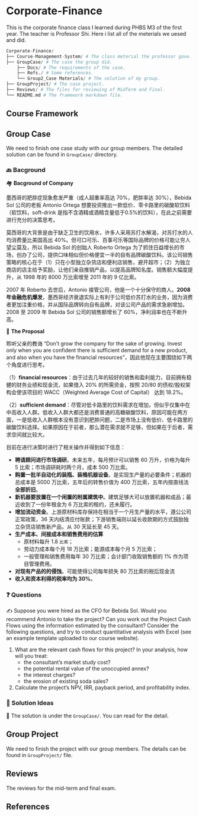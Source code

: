 # Corporate-Finance
This is the corporate finance class I learned during PHBS M3 of the first year. The teacher is Professor Shi. Here i list all of the meterials we uesed and did.

```py
Corporate-Finance/
├── Course-Management-System/ # The class meterial the professor gave.
├── GroupCase/ # The case the group did.
    ├── Docs/ # The requirements of the case.
    ├── Refs./ # Some references.
    └── Group2_Case Materials/ # The solution of my group.
├── GroupProject/ # The case project.
├── Reviews/ # The files for reviewing of MidTerm and Final.
└── README.md # The framework markdown file.
```



## Course Framework



## Group Case

We need to finish one case study with our group members. The detailed solution can be found in `GroupCase/` directory.

### :back: Bacground

:houses:  **Bacground of Company**

墨西哥的肥胖症现象愈发严重（成人超重率高达 70%，肥胖率达 30%），Bebida Sol 公司的老板 Antonio Ortega 想要投资推出一款低价、零卡路里的碳酸软饮料（软饮料，soft-drink 是指不含酒精或酒精含量低于0.5%的饮料），在此之前需要进行充分的决策思考。

莫西哥的大背景是由于缺乏卫生的饮用水，许多人采用苏打水解渴，对苏打水的人均消费量比美国高出 40%。但可口可乐、百事可乐等国际品牌的价格可能让穷人望尘莫及，所以 Bebida Sol 的创始人 Roberto Ortega 为了抓住日益增长的市场，创办了公司，提供口味相似但价格便宜一半的自有品牌碳酸饮料。该公司销售策略的核心在于（1）只在小型独立杂货店和便利店销售，避开超市；（2）为独立商店的店主给予奖励，让他们亲自推销产品，以提高品牌知名度。销售额大幅度提升，从 1998 年的 8000 万比索增至 2011 年的 9 亿比索。

2007 年 Roberto 去世后，Antonio 接管公司，他是一个十分保守的商人。**2008 年金融危机爆发**，墨西哥经济衰退实际上有利于公司低价苏打水的业务，因为消费者更加注重价格，并从国际品牌转向自有品牌，对该公司产品的需求急剧增加。2008 至 2009 年 Bebida Sol 公司的销售额增长了 60%，净利润率也在不断升高。

:lock_with_ink_pen: **The Proposal**

聆听父亲的教诲 “Don’t grow the company for the sake of growing. Invest only when you are confident there is sufficient demand for a new product, and also when you have the financial resources”，因此他现在主要围绕如下两个角度进行思考。

（1）**financial resources**：由于过去几年的较好的销售和盈利能力，目前拥有稳健的财务业绩和现金流，如果借入 20% 的所需资金，按照 20/80 的债权/股权架构会使该项目的 WACC（Weighted Average Cost of Capital） 达到 18.2%。

（2）**sufficient demand**：尽管对低卡路里的饮料需求在增加，但似乎仅集中在中高收入人群。低收入人群大都还是消费普通的高糖碳酸饮料，原因可能在两方面，一是低收入人群根本没有意识到肥胖问题，二是市场上没有低价、低卡路里的碳酸饮料选择。如果原因在于前者，那么潜在需求就不足够，但如果在于后者，需求空间就比较大。

目前在进行决策时进行了相关操作并得到如下信息：

- **聘请顾问进行市场调研**。未来五年，每月预计可以销售 60 万升，价格为每升 5 比索；市场调研耗时两个月，成本 500 万比索。
- **购置一批半自动化的装瓶、装桶机器设备**。是实现生产量的必要条件；机器的总成本是 5000 万比索，五年后的转售价值为 400 万比索，五年内按直线法**全部折旧**。
- **新机器要放置在一个闲置的附属建筑中**。建筑足够大可以放置机器和成品；最近收到了一份年租金为 6 万比索的租约，还未履行。
- **增加流动资金**。上游原材料库存保持在相当于一个月生产量的水平，遵公公司正常政策，36 天内结清应付账款；下游销售端则以延长收款期的方式鼓励独立杂货店销售新产品，从 30 天延长至 45 天。
- **生产成本、间接成本和销售费用的估算**
  - 原材料每升 1.8 `比索`；
  - 劳动力成本每个月 18 万比索；能源成本每个月 5 万比索；
  - 一般管理和销售费用每年 30 万比索；会计部门收取销售额的 1% 作为项目管理费用。
- **对现有产品的的侵蚀**。可能使得公司每年损失 80 万比索的税后现金流
- **收入和资本利得的税率均为 30%**。

### :question: Questions

:writing_hand: Suppose you were hired as the CFO for Bebida Sol. Would you recommend Antonio to take the project? Can you work out the Project Cash Flows using the information estimated by the consultant? Consider the following questions, and try to conduct quantitative analysis with Excel (see an example template uploaded to our course website).

1. What are the relevant cash flows for this project? In your analysis, how will you treat:
   - the consultant’s market study cost?
   - the potential rental value of the unoccupied annex?
   - the interest charges?
   - the erosion of existing soda sales?
2. Calculate the project’s NPV, IRR, payback period, and profitability index.

### :page_facing_up: Solution Ideas

:pencil: The solution is under the `GroupCase/`. You can read for the detail.



## Group Project

We need to finish the project with our group members. The details can be found in `GroupProject/` file.



## Reviews

The reviews for the mid-term and final exam.



## References







